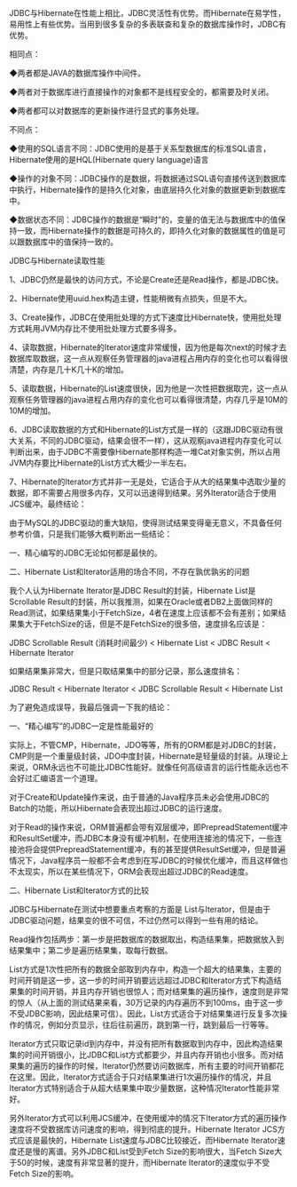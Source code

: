 JDBC与Hibernate在性能上相比，JDBC灵活性有优势。而Hibernate在易学性，易用性上有些优势。当用到很多复杂的多表联查和复杂的数据库操作时，JDBC有优势。

相同点：

◆两者都是JAVA的数据库操作中间件。

◆两者对于数据库进行直接操作的对象都不是线程安全的，都需要及时关闭。

◆两者都可以对数据库的更新操作进行显式的事务处理。

不同点：

◆使用的SQL语言不同：JDBC使用的是基于关系型数据库的标准SQL语言，Hibernate使用的是HQL(Hibernate query language)语言

◆操作的对象不同：JDBC操作的是数据，将数据通过SQL语句直接传送到数据库中执行，Hibernate操作的是持久化对象，由底层持久化对象的数据更新到数据库中。

◆数据状态不同：JDBC操作的数据是“瞬时”的，变量的值无法与数据库中的值保持一致，而Hibernate操作的数据是可持久的，即持久化对象的数据属性的值是可以跟数据库中的值保持一致的。

JDBC与Hibernate读取性能

1、JDBC仍然是最快的访问方式，不论是Create还是Read操作，都是JDBC快。

2、Hibernate使用uuid.hex构造主键，性能稍微有点损失，但是不大。

3、Create操作，JDBC在使用批处理的方式下速度比Hibernate快，使用批处理方式耗用JVM内存比不使用批处理方式要多得多。

4、读取数据，Hibernate的Iterator速度非常缓慢，因为他是每次next的时候才去数据库取数据，这一点从观察任务管理器的java进程占用内存的变化也可以看得很清楚，内存是几十K几十K的增加。

5、读取数据，Hibernate的List速度很快，因为他是一次性把数据取完，这一点从观察任务管理器的java进程占用内存的变化也可以看得很清楚，内存几乎是10M的10M的增加。

6、JDBC读取数据的方式和Hibernate的List方式是一样的（这跟JDBC驱动有很大关系，不同的JDBC驱动，结果会很不一样），这从观察java进程内存变化可以判断出来，由于JDBC不需要像Hibernate那样构造一堆Cat对象实例，所以占用JVM内存要比Hibernate的List方式大概少一半左右。

7、Hibernate的Iterator方式并非一无是处，它适合于从大的结果集中选取少量的数据，即不需要占用很多内存，又可以迅速得到结果。另外Iterator适合于使用JCS缓冲。最终结论：

由于MySQL的JDBC驱动的重大缺陷，使得测试结果变得毫无意义，不具备任何参考价值，只是我们能够大概判断出一些结论：

一、精心编写的JDBC无论如何都是最快的。

二、Hibernate List和Iterator适用的场合不同，不存在孰优孰劣的问题

我个人认为Hibernate Iterator是JDBC Result的封装，Hibernate List是Scrollable Result的封装，所以我推测，如果在Oracle或者DB2上面做同样的Read测试，如果结果集小于FetchSize，4者在速度上应该都不会有差别；如果结果集大于FetchSize的话，但是不是FetchSize的很多倍，速度排名应该是：

JDBC Scrollable Result (消耗时间最少) < Hibernate List < JDBC Result < Hibernate Iterator

如果结果集非常大，但是只取结果集中的部分记录，那么速度排名：

JDBC Result < Hibernate Iterator < JDBC Scrollable Result < Hibernate List

为了避免造成误导，我最后强调一下我的结论：

一、“精心编写”的JDBC一定是性能最好的

实际上，不管CMP，Hibernate，JDO等等，所有的ORM都是对JDBC的封装，CMP则是一个重量级封装，JDO中度封装，Hibernate是轻量级的封装。从理论上来说，ORM永远也不可能比JDBC性能好。就像任何高级语言的运行性能永远也不会好过汇编语言一个道理。

对于Create和Update操作来说，由于普通的Java程序员未必会使用JDBC的Batch的功能，所以Hibernate会表现出超过JDBC的运行速度。

对于Read的操作来说，ORM普遍都会带有双层缓冲，即PrepreadStatement缓冲和ResultSet缓冲，而JDBC本身没有缓冲机制，在使用连接池的情况下，一些连接池将会提供PrepreadStatement缓冲，有的甚至提供ResultSet缓冲，但是普遍情况下，Java程序员一般都不会考虑到在写JDBC的时候优化缓冲，而且这样做也不太现实，所以在某些情况下，ORM会表现出超过JDBC的Read速度。

二、Hibernate List和Iterator方式的比较

JDBC与Hibernate在测试中想要重点考察的方面是 List与Iterator，但是由于JDBC驱动问题，结果变的很不可信，不过仍然可以得到一些有用的结论。

Read操作包括两步：第一步是把数据库的数据取出，构造结果集，把数据放入到结果集中；第二步是遍历结果集，取每行数据。

List方式是1次性把所有的数据全部取到内存中，构造一个超大的结果集，主要的时间开销是这一步，这一步的时间开销要远远超过JDBC和Iterator方式下构造结果集的时间开销，并且内存开销也很惊人；而对结果集的遍历操作，速度则是非常的惊人（从上面的测试结果来看，30万记录的内存遍历不到100ms，由于这一步不受JDBC影响，因此结果可信）。因此，List方式适合于对结果集进行反复多次操作的情况，例如分页显示，往后往前遍历，跳到第一行，跳到最后一行等等。

Iterator方式只取记录id到内存中，并没有把所有数据取到内存中，因此构造结果集的时间开销很小，比JDBC和List方式都要少，并且内存开销也小很多。而对结果集的遍历的操作的时候，Iterator仍然要访问数据库，所有主要的时间开销都花在这里。因此，Iterator方式适合于只对结果集进行1次遍历操作的情况，并且Iterator方式特别适合于从超大结果集中取少量数据，这种情况Iterator性能非常好。

另外Iterator方式可以利用JCS缓冲，在使用缓冲的情况下Iterator方式的遍历操作速度将不受数据库访问速度的影响，得到彻底的提升。Hibernate Iterator JCS方式应该是最快的，Hibernate List速度与JDBC比较接近，而Hibernate Iterator速度还是慢的离谱。另外JDBC和List受到Fetch Size的影响很大，当Fetch Size大于50的时候，速度有非常显著的提升，而Hibernate Iterator的速度似乎不受Fetch Size的影响。
